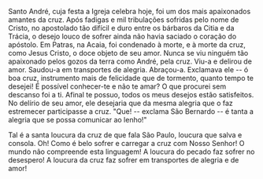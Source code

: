 Santo André, cuja festa a Igreja celebra hoje, foi um dos mais apaixonados amantes da cruz. Após fadigas e mil tribulações sofridas pelo nome de Cristo, no apostolado tão difícil e duro entre os bárbaros da Citia e da Trácia, o desejo louco de sofrer ainda não havia saciado o coração do apóstolo. Em Patras, na Acaia, foi condenado à morte, e à morte da cruz, como Jesus Cristo, o doce objeto de seu amor. Nunca se viu ninguém tão apaixonado pelos gozos da terra como André, pela cruz. Viu-a e delirou de amor. Saudou-a em transportes de alegria. Abraçou-a\. Exclamava ele -- ó boa cruz, instrumento mais de felicidade que de tormento, quanto tempo te desejei! É possível conhecer-te e não te amar? O que procurei sem descanso foi a ti. Afinal te possuo, todos os meus desejos estão satisfeitos. No delírio de seu amor, ele desejaria que da mesma alegria que o faz estremecer participasse a cruz. "Que! -- exclama São Bernardo -- é tanta a alegria que se possa comunicar ao lenho!"

Tal é a santa loucura da cruz de que fala São Paulo, loucura que salva e consola. Oh! Como é belo sofrer e carregar a cruz com Nosso Senhor! O mundo não compreende esta linguagem! A loucura do pecado faz sofrer no desespero! A loucura da cruz faz sofrer em transportes de alegria e de amor!